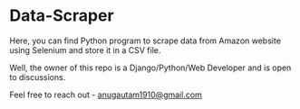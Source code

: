 # Data-Scraper
Here, you can find Python program to scrape data from Amazon website using Selenium and store it in a CSV file.

Well, the owner of this repo is a Django/Python/Web Developer and is open to discussions.

Feel free to reach out - anugautam1910@gmail.com
